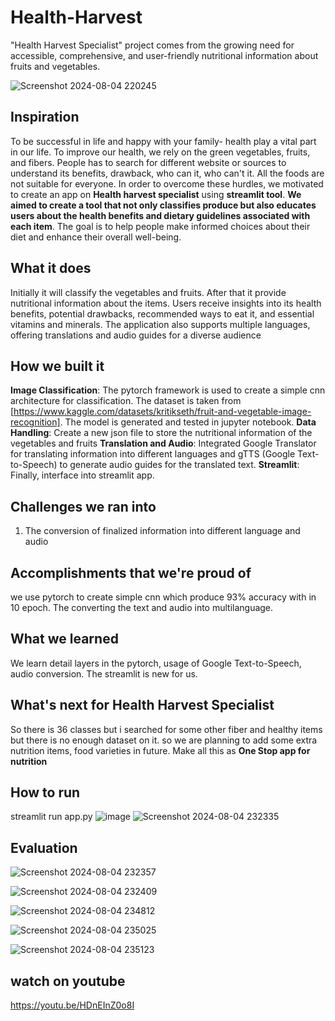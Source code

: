 # Health-Harvest
"Health Harvest Specialist" project comes from the growing need for accessible, comprehensive, and user-friendly nutritional information about fruits and vegetables.

![Screenshot 2024-08-04 220245](https://github.com/user-attachments/assets/1770d5bc-0e65-4e36-ae00-6df2988f63b1)

## Inspiration
To be successful in life and happy with your family- health play a vital part in our life. To improve our health, we rely on the green vegetables, fruits, and fibers. People has to search for different website or sources to understand its benefits, drawback, who can it, who can't it. All the foods are not suitable for everyone. In order to overcome these hurdles, we motivated to create an app on **Health harvest specialist** using **streamlit tool**. **We aimed to create a tool that not only classifies produce but also educates users about the health benefits and dietary guidelines associated with each item**. The goal is to help people make informed choices about their diet and enhance their overall well-being.

## What it does
Initially it will classify the vegetables and fruits. After that it provide nutritional information about the items.  Users receive insights into its health benefits, potential drawbacks, recommended ways to eat it, and essential vitamins and minerals. The application also supports multiple languages, offering translations and audio guides for a diverse audience
## How we built it
**Image Classification**: The pytorch framework is used to create a simple cnn architecture for classification. The dataset is taken from [https://www.kaggle.com/datasets/kritikseth/fruit-and-vegetable-image-recognition]. The model is generated and tested in jupyter notebook. 
**Data Handling**: Create a new json file to store the nutritional information of the vegetables and fruits
**Translation and Audio**: Integrated Google Translator for translating information into different languages and gTTS (Google Text-to-Speech) to generate audio guides for the translated text.
**Streamlit**: Finally, interface into streamlit app.
## Challenges we ran into
1. The conversion of finalized information into different language and audio
## Accomplishments that we're proud of
we use pytorch to create simple cnn which produce 93% accuracy with in 10 epoch. The converting the text and audio into multilanguage.
## What we learned
We learn detail layers in the pytorch, usage of Google Text-to-Speech, audio conversion. The streamlit is new for us.
## What's next for Health Harvest Specialist
So there is 36 classes but i searched for some other fiber and healthy items but there is no enough dataset on it. so we are planning to add some extra nutrition items, food varieties in future.  Make all this as **One Stop app for nutrition**
## How to run
streamlit run app.py
![image](https://github.com/user-attachments/assets/a5d9db4e-5e2e-4cfb-a75e-e04c079aba99)
![Screenshot 2024-08-04 232335](https://github.com/user-attachments/assets/d6fa7722-44eb-4a8d-9ca0-6e3d7ba929ef)

## Evaluation

![Screenshot 2024-08-04 232357](https://github.com/user-attachments/assets/a7d96673-d77b-4220-88f6-d8cd0b784590)

![Screenshot 2024-08-04 232409](https://github.com/user-attachments/assets/add474b5-35c2-411a-b6d2-40d030b528a4)

![Screenshot 2024-08-04 234812](https://github.com/user-attachments/assets/63a711d3-f4c0-41b1-b335-2600bd59b040)


![Screenshot 2024-08-04 235025](https://github.com/user-attachments/assets/3b268eb5-0c2b-48af-8a22-0e59e7ba08c3)


![Screenshot 2024-08-04 235123](https://github.com/user-attachments/assets/0c679554-ee08-40e7-b6a9-c494a3b664b1)

## watch on youtube
https://youtu.be/HDnEInZ0o8I
